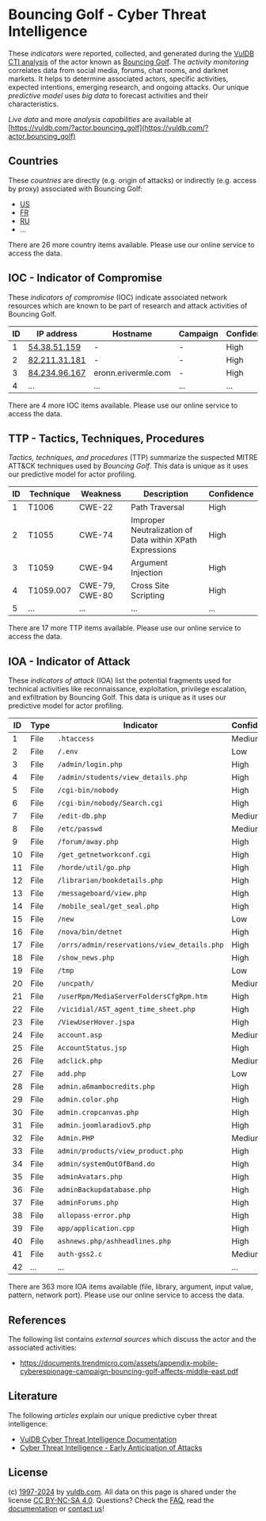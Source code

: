 # Bouncing Golf - Cyber Threat Intelligence

These _indicators_ were reported, collected, and generated during the [VulDB CTI analysis](https://vuldb.com/?kb.cti) of the actor known as [Bouncing Golf](https://vuldb.com/?actor.bouncing_golf). The _activity monitoring_ correlates data from social media, forums, chat rooms, and darknet markets. It helps to determine associated actors, specific activities, expected intentions, emerging research, and ongoing attacks. Our unique _predictive model_ uses _big data_ to forecast activities and their characteristics.

_Live data_ and more _analysis capabilities_ are available at [https://vuldb.com/?actor.bouncing_golf](https://vuldb.com/?actor.bouncing_golf)

## Countries

These _countries_ are directly (e.g. origin of attacks) or indirectly (e.g. access by proxy) associated with Bouncing Golf:

* [US](https://vuldb.com/?country.us)
* [FR](https://vuldb.com/?country.fr)
* [RU](https://vuldb.com/?country.ru)
* ...

There are 26 more country items available. Please use our online service to access the data.

## IOC - Indicator of Compromise

These _indicators of compromise_ (IOC) indicate associated network resources which are known to be part of research and attack activities of Bouncing Golf.

ID | IP address | Hostname | Campaign | Confidence
-- | ---------- | -------- | -------- | ----------
1 | [54.38.51.159](https://vuldb.com/?ip.54.38.51.159) | - | - | High
2 | [82.211.31.181](https://vuldb.com/?ip.82.211.31.181) | - | - | High
3 | [84.234.96.167](https://vuldb.com/?ip.84.234.96.167) | eronn.erivermle.com | - | High
4 | ... | ... | ... | ...

There are 4 more IOC items available. Please use our online service to access the data.

## TTP - Tactics, Techniques, Procedures

_Tactics, techniques, and procedures_ (TTP) summarize the suspected MITRE ATT&CK techniques used by _Bouncing Golf_. This data is unique as it uses our predictive model for actor profiling.

ID | Technique | Weakness | Description | Confidence
-- | --------- | -------- | ----------- | ----------
1 | T1006 | CWE-22 | Path Traversal | High
2 | T1055 | CWE-74 | Improper Neutralization of Data within XPath Expressions | High
3 | T1059 | CWE-94 | Argument Injection | High
4 | T1059.007 | CWE-79, CWE-80 | Cross Site Scripting | High
5 | ... | ... | ... | ...

There are 17 more TTP items available. Please use our online service to access the data.

## IOA - Indicator of Attack

These _indicators of attack_ (IOA) list the potential fragments used for technical activities like reconnaissance, exploitation, privilege escalation, and exfiltration by Bouncing Golf. This data is unique as it uses our predictive model for actor profiling.

ID | Type | Indicator | Confidence
-- | ---- | --------- | ----------
1 | File | `.htaccess` | Medium
2 | File | `/.env` | Low
3 | File | `/admin/login.php` | High
4 | File | `/admin/students/view_details.php` | High
5 | File | `/cgi-bin/nobody` | High
6 | File | `/cgi-bin/nobody/Search.cgi` | High
7 | File | `/edit-db.php` | Medium
8 | File | `/etc/passwd` | Medium
9 | File | `/forum/away.php` | High
10 | File | `/get_getnetworkconf.cgi` | High
11 | File | `/horde/util/go.php` | High
12 | File | `/librarian/bookdetails.php` | High
13 | File | `/messageboard/view.php` | High
14 | File | `/mobile_seal/get_seal.php` | High
15 | File | `/new` | Low
16 | File | `/nova/bin/detnet` | High
17 | File | `/orrs/admin/reservations/view_details.php` | High
18 | File | `/show_news.php` | High
19 | File | `/tmp` | Low
20 | File | `/uncpath/` | Medium
21 | File | `/userRpm/MediaServerFoldersCfgRpm.htm` | High
22 | File | `/vicidial/AST_agent_time_sheet.php` | High
23 | File | `/ViewUserHover.jspa` | High
24 | File | `account.asp` | Medium
25 | File | `AccountStatus.jsp` | High
26 | File | `adclick.php` | Medium
27 | File | `add.php` | Low
28 | File | `admin.a6mambocredits.php` | High
29 | File | `admin.color.php` | High
30 | File | `admin.cropcanvas.php` | High
31 | File | `admin.joomlaradiov5.php` | High
32 | File | `Admin.PHP` | Medium
33 | File | `admin/products/view_product.php` | High
34 | File | `admin/systemOutOfBand.do` | High
35 | File | `adminAvatars.php` | High
36 | File | `adminBackupdatabase.php` | High
37 | File | `adminForums.php` | High
38 | File | `allopass-error.php` | High
39 | File | `app/application.cpp` | High
40 | File | `ashnews.php/ashheadlines.php` | High
41 | File | `auth-gss2.c` | Medium
42 | ... | ... | ...

There are 363 more IOA items available (file, library, argument, input value, pattern, network port). Please use our online service to access the data.

## References

The following list contains _external sources_ which discuss the actor and the associated activities:

* https://documents.trendmicro.com/assets/appendix-mobile-cyberespionage-campaign-bouncing-golf-affects-middle-east.pdf

## Literature

The following _articles_ explain our unique predictive cyber threat intelligence:

* [VulDB Cyber Threat Intelligence Documentation](https://vuldb.com/?kb.cti)
* [Cyber Threat Intelligence - Early Anticipation of Attacks](https://www.scip.ch/en/?labs.20201022)

## License

(c) [1997-2024](https://vuldb.com/?kb.changelog) by [vuldb.com](https://vuldb.com/?kb.about). All data on this page is shared under the license [CC BY-NC-SA 4.0](https://creativecommons.org/licenses/by-nc-sa/4.0/). Questions? Check the [FAQ](https://vuldb.com/?kb.faq), read the [documentation](https://vuldb.com/?kb) or [contact us](https://vuldb.com/?contact)!
